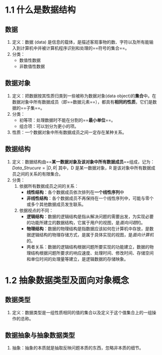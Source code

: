 # 1.1 什么是数据结构
## 数据
1. 定义：数据 (data) 是信息的载体，是描述客观事物的数、字符以及所有能输入到计算机中并被计算机程序识别和处理的==符号的集合==。
2. 分类：
	- 数值性数据
	- 非数值性数据

## 数据对象
1. 定义：把数据按其性质归类到一些被称为数据对象(data object)的**集合**中。在数据对象中所有数据成员（即==数据元素==），都具有**相同的性质**，它们是数据的==子集==。
2. 分类：
	- 初等项：处理数据时不能在分割的==**最小单位**==。
	- 组合项：可以划分为更小的项。
3. 性质：一个数据对象中所有数据成员之间一定存在某种关系。

## 数据结构
1. 定义：数据结构由==**某一数据对象及该对象中所有数据成员**==组成，记为：$Data\_Strucure = |D , R|$
	其中，D 是某一数据对象，R 是该对象中所有数据成员之间的关系的有限集合。
2. 分类：
	1. 依据所有数据成员之间的关系：
		- **线性结构**：各个数据成员依次排列在**一个线性序列**中
		- **非线性结构**：各个数据成员不再保持在一个线性序列中，可能与零个或多个其他数据成员发生联系。
	2. 依据视点的不同：
		- **逻辑结构**：数据的逻辑结构是指从解决问题的需要出发，为实现必要的功能所建立的数据结构，它属于用户的视图，是*面向问题*的。
		- **物理结构**：数据的物理结构是指数据应该如何在计算机中存放，是数据逻辑结构的物理存储方式，是属于具体实现的视图，是*面向计算机*的。
		- 两者关系：数据的逻辑结构根据问题所要实现的功能建立，数据的物理结构根据问题所要求的响应速度、处理时间、修改时间、存储空间和单位时间的处理量等建立，是逻辑数据的存储映象。

# 1.2 抽象数据类型及面向对象概念
## 数据类型
1. 定义：数据类型是一组性质相同的值的集合以及定义于这个值集合上的一组操作的总称。

## 数据抽象与抽象数据类型
1. 抽象：抽象的本质就是抽取反映问题本质的东西，忽略非本质的细节。